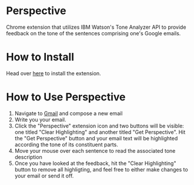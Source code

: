# Perspective
Chrome extension that utilizes IBM Watson's Tone Analyzer API to provide
feedback on the tone of the sentences comprising one's Google emails.

# How to Install
Head over [here](TBA) to install the extension.

# How to Use Perspective
1) Navigate to [Gmail](https://mail.google.com) and compose a new email
2) Write you your email.
3) Click the "Perspective" extension icon and two buttons will be visible: one
titled "Clear Highlighting" and another titled "Get Perspective".  Hit the
"Get Perspective" button and your email text will be highlighted according the
tone of its constituent parts.
4) Move your mouse over each sentence to read the associated tone description
5) Once you have looked at the feedback, hit the "Clear Highlighting" button
to remove all highligting, and feel free to either make changes to your email
or send it off.


